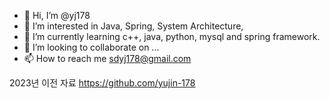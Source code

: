- 👋 Hi, I’m @yj178
- 👀 I’m interested in Java, Spring, System Architecture, 
- 🌱 I’m currently learning c++, java, python, mysql and spring framework.
- 💞️ I’m looking to collaborate on ...
- 📫 How to reach me sdyj178@gmail.com

<!---
yj178/yj178 is a ✨ special ✨ repository because its `README.md` (this file) appears on your GitHub profile.
You can click the Preview link to take a look at your changes.
--->

2023년 이전 자료 https://github.com/yujin-178
